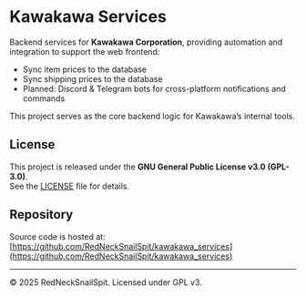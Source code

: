 # Kawakawa Services

Backend services for **Kawakawa Corporation**, providing automation and integration to support the web frontend:

- Sync item prices to the database  
- Sync shipping prices to the database  
- Planned: Discord & Telegram bots for cross-platform notifications and commands  

This project serves as the core backend logic for Kawakawa’s internal tools.

## License

This project is released under the **GNU General Public License v3.0 (GPL-3.0)**.  
See the [LICENSE](LICENSE) file for details.

## Repository

Source code is hosted at:  
[https://github.com/RedNeckSnailSpit/kawakawa_services](https://github.com/RedNeckSnailSpit/kawakawa_services)

---

© 2025 RedNeckSnailSpit. Licensed under GPL v3.
